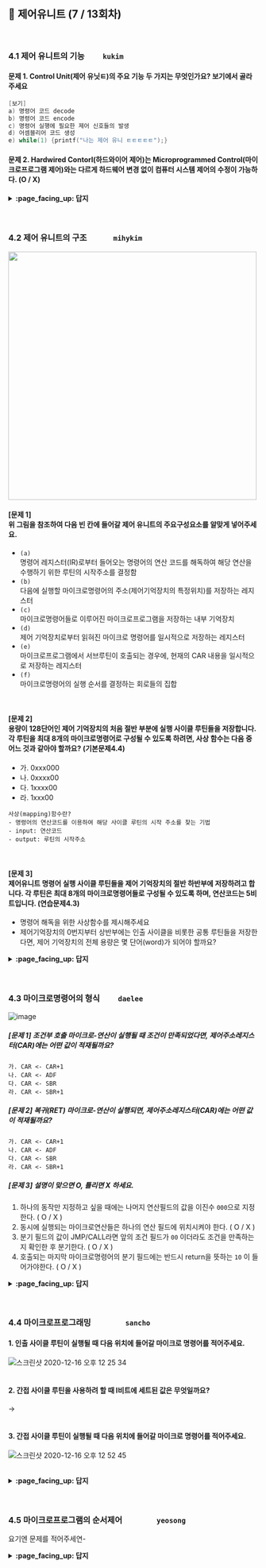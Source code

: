 ## 🦄 제어유니트 (7 / 13회차)
<br>

### 4.1 제어 유니트의 기능　　	`kukim`

#### 문제 1. Control Unit(제어 유닛ㅌ)의 주요 기능 두 가지는 무엇인가요? 보기에서 골라주세요

```c
[보기]
a) 명령어 코드 decode
b) 명령어 코드 encode
c) 명령어 실행에 필요한 제어 신호들의 발생
d) 어셈블리어 코드 생성
e) while(1) {printf("나는 제어 유니 ㅌㅌㅌㅌㅌ");}
```

#### 문제 2. Hardwired Contorl(하드와이어 제어)는 Microprogrammed Control(마이크로프로그램 제어)와는 다르게 하드웨어 변경 없이 컴퓨터 시스템 제어의 수정이 가능하다. (O / X)

<details>
<summary> <b> :page_facing_up: 답지 </b>  </summary><br>
  
#### 문제 1. Control Unit(제어 유닛ㅌ)의 주요 기능 두 가지는 무엇인가요? 보기에서 골라주세요

```c
[보기]
a) 명령어 코드 decode
b) 명령어 코드 encode
c) 명령어 실행에 필요한 제어 신호들의 발생
d) 어셈블리어 코드 생성
e) while(1) {printf("나는 제어 유니 ㅌㅌㅌㅌㅌ");}
```

- 정답 : a, c
    - 제어유닛의 기능
        1. 명령어 코드 해독
        2. 명령어 실행에 필요한 제어 신호 발생

#### 문제 2. Hardwired Contorl(하드와이어 제어)는 Microprogrammed Control(마이크로프로그램 제어)와는 다르게 하드웨어 변경 없이 컴퓨터 시스템 제어의 수정이 가능하다. (O / X)

- 정답 : X  (하드와이어로 동작하는 제어 유닛은 하드웨어를 변경 해야 제어 유닛을 수정할 수 있다.)

</details>
<br><br>

### 4.2 제어 유니트의 구조　　　	`mihykim`

<p><img src="https://user-images.githubusercontent.com/60066472/102344927-f3794500-3fdf-11eb-931b-87bff56eed6d.png" width="500"></p>

#### [문제 1]<br>위 그림을 참조하여 다음 빈 칸에 들어갈 제어 유니트의 주요구성요소를 알맞게 넣어주세요.
- `(a)　　　　　　　　　　　` <br>명령어 레지스터(IR)로부터 들어오는 명령어의 연산 코드를 해독하여 해당 연산을 수행하기 위한 루틴의 시작주소를 결정함
- `(b)　　　　　　　　　　　` <br>다음에 실행할 마이크로명령어의 주소(제어기억장치의 특정위치)를 저장하는 레지스터
- `(c)　　　　　　　　　　　` <br>마이크로명령어들로 이루어진 마이크로프로그램을 저장하는 내부 기억장치
- `(d)　　　　　　　　　　　` <br>제어 기억장치로부터 읽혀진 마이크로 명령어를 일시적으로 저장하는 레지스터
- `(e)　　　　　　　　　　　` <br>마이크로프로그램에서 서브루틴이 호출되는 경우에, 현재의 CAR 내용을 일시적으로 저장하는 레지스터
- `(f)　　　　　　　　　　　` <br>마이크로명령어의 실행 순서를 결정하는 회로들의 집합

<br>

#### [문제 2]<br>용량이 128단어인 제어 기억장치의 처음 절반 부분에 실행 사이클 루틴들을 저장합니다. 각 루틴을 최대 8개의 마이크로명령어로 구성될 수 있도록 하려면, 사상 함수는 다음 중 어느 것과 같아야 할까요? (기본문제4.4)
  - 가. 0xxx000
  - 나. 0xxxx00
  - 다. 1xxxx00
  - 라. 1xxx00
  
```
사상(mapping)함수란?
- 명령어의 연산코드를 이용하여 해당 사이클 루틴의 시작 주소를 찾는 기법
- input: 연산코드
- output: 루틴의 시작주소
```

<br>

#### [문제 3]<br>제어유니트 명령어 실행 사이클 루틴들을 제어 기억장치의 절반 하반부에 저장하려고 합니다. 각 루틴은 최대 8개의 마이크로명령어들로 구성될 수 있도록 하며, 연산코드는 5비트입니다. (연습문제4.3)
- 명령어 해독을 위한 사상함수를 제시해주세요
- 제어기억장치의 0번지부터 상반부에는 인출 사이클을 비롯한 공통 루틴들을 저장한다면, 제어 기억장치의 전체 용량은 몇 단어(word)가 되어야 할까요?

<details>
<summary> <b> :page_facing_up: 답지 </b>  </summary><br>
  
#### [문제 1]<br>위 그림을 참조하여 다음 빈 칸에 들어갈 제어 유니트의 주요구성요소를 알맞게 넣어주세요.
- `명령어 해독기(instruction decoder)`: <br>명령어 레지스터(IR)로부터 들어오는 명령어의 연산 코드를 해독하여 해당 연산을 수행하기 위한 루틴의 시작주소를 결정함
- `제어 주소 레지스터(control address register, CAR)`: <br>다음에 실행할 마이크로명령어의 주소(제어기억장치의 특정위치)를 저장하는 레지스터
- `제어 기억장치(control memory)`: <br>마이크로명령어들로 이루어진 마이크로프로그램을 저장하는 내부 기억장치
- `제어 버퍼 레지스터(control buffer register, CBR)`: <br>제어 기억장치로부터 읽혀진 마이크로 명령어를 일시적으로 저장하는 레지스터
- `서브루틴 레지스터(subroutine register, SBR)`: <br>마이크로프로그램에서 서브루틴이 호출되는 경우에, 현재의 CAR 내용을 일시적으로 저장하는 레지스터
- `순서제어 모듈(sequencing module)`: <br>마이크로명령어의 실행 순서를 결정하는 회로들의 집합

#### [문제 2]<br>용량이 128단어인 제어 기억장치의 처음 절반 부분에 실행 사이클 루틴들을 저장합니다. 각 루틴을 최대 8개의 마이크로명령어로 구성될 수 있도록 하려면, 사상 함수는 다음 중 어느 것과 같아야 할까요?
  - 답 : 가. 0xxx000
  ```
  ??????? : 총 128(=2^7)단어 이므로 7자리
  0?????? : 처음 절반이므로 최상위 비트 0
  0???000 : 각 루틴에 최대 8(=2^3)가지 이므로 000
  0xxx000 : 나머지는 연산코드 자리
  ```
  
#### [문제 3]<br>제어유니트 명령어 실행 사이클 루틴들을 제어 기억장치의 절반 하반부에 저장하려고 합니다. 각 루틴은 최대 8개의 마이크로명령어들로 구성될 수 있도록 하며, 연산코드는 5비트입니다.
- 명령어 해독을 위한 사상함수를 제시해주세요
  - 답 : 1xxxxx000
  ```
  1~        : 하반부이므로 최상위 비트 1
  1xxxxx~   : 연산코드 5비트
  1xxxxx000 : 각 루틴에 최대 8(=2^3)가지
  ```
  
- 제어기억장치의 0번지부터 상반부에는 인출 사이클을 비롯한 공통 루틴들을 저장한다면, 제어 기억장치의 전체 용량은 몇 단어(word)가 되어야 할까요?
  - 답: 512 워드
  ```
  1xxxxx000 => 9자리, 2^9 = 512
  => 공통 루틴 0~255
  => 실행사이클 루틴 256~511
  ```
  
참고영상 : [[유튜브]컴퓨터 구조 사상함수(microprogrammed control unit)](https://www.youtube.com/watch?v=poTz9SZtCjE)

</details>
<br><br>

### 4.3 마이크로명령어의 형식　　	`daelee`

![image](https://user-images.githubusercontent.com/37580034/102300675-b50c6780-3f98-11eb-8d45-f7248dff33e0.png)

##### [문제 1] 조건부 호출 마이크로-연산이 실행될 때 조건이 만족되었다면, 제어주소레지스터(CAR)에는 어떤 값이 적재될까요?

```
가. CAR <- CAR+1 
나. CAR <- ADF
다. CAR <- SBR
라. CAR <- SBR+1
```



##### [문제 2] 복귀(RET) 마이크로-연산이 실행되면, 제어주소레지스터(CAR)에는 어떤 값이 적재될까요?

```
가. CAR <- CAR+1 
나. CAR <- ADF
다. CAR <- SBR
라. CAR <- SBR+1
```




##### [문제 3] 설명이 맞으면 O, 틀리면 X 하세요. 

1. 하나의 동작만 지정하고 싶을 때에는 나머지 연산필드의 값을 이진수 `000`으로 지정한다. ( O / X )
2. 동시에 실행되는 마이크로연산들은 하나의 연산 필드에 위치시켜야 한다. ( O / X )
3. 분기 필드의 값이 JMP/CALL라면 앞의 조건 필드가 `00` 이더라도 조건을 만족하는 지 확인한 후 분기한다. ( O / X )
4. 호출되는 마지막 마이크로명령어의 분기 필드에는 반드시 return을 뜻하는 `10` 이 들어가야한다. ( O / X )



<details>
<summary> <b> :page_facing_up: 답지 </b>  </summary><br>
  
![image](https://user-images.githubusercontent.com/37580034/102300675-b50c6780-3f98-11eb-8d45-f7248dff33e0.png)

##### [문제 1] 조건부 호출 마이크로-연산이 실행될 때 조건이 만족되었다면, 제어주소레지스터(CAR)에는 어떤 값이 적재될까요?

```
가. CAR <- CAR+1 
나. CAR <- ADF
다. CAR <- SBR
라. CAR <- SBR+1
```

> **정답 : 나**
>
> 조건을 만족한 경우 호출 연산이 실행되고, 이 경우 마지막 주소필드(ADF)의 값이 분기될 목적지 마이크로명령어 주소가 된다. 즉, ADF의 값이 CAR로 적재된다.



##### [문제 2] 복귀(RET) 마이크로-연산이 실행되면, 제어주소레지스터(CAR)에는 어떤 값이 적재될까요?

```
가. CAR <- CAR+1 
나. CAR <- ADF
다. CAR <- SBR
라. CAR <- SBR+1
```

> **정답 : 다**
>
> 서브루틴 레지스터(SBR)은 마이크로프로그램에서 서브 루틴이 호출되는 경우에 현재의 CAR 내용을 일시적으로 저장하는 레지스터. SBR에 저장되어 있던 주소가 CAR에 다시 적재됨으로서 호출되기 전의 프로그램 실행 순서로 되돌아가게 된다. 



##### [문제 3] 설명이 맞으면 O, 틀리면 X 하세요. 

1. 하나의 동작만 지정하고 싶을 때에는 나머지 연산필드의 값을 이진수 `000`으로 지정한다. ( O / X )
2. 동시에 실행되는 마이크로연산들은 하나의 연산 필드에 위치시켜야 한다. ( O / X )
3. 분기 필드의 값이 JMP/CALL라면 앞의 조건 필드가 `00` 이더라도 조건을 만족하는 지 확인한 후 분기한다. ( O / X )
4. 호출되는 마지막 마이크로명령어의 분기 필드에는 반드시 return을 뜻하는 `10` 이 들어가야한다. ( O / X )

> **정답 : O, X, X, O**
>
> 1. O, 000은 None을 의미한다.
> 2. X, 두 개의 마이크로연산을 동시에 실행시키고 싶다면 두 개의 연산필드를 사용해야 한다.
> 3. X, JMP와 CALL은 앞의 조건 필드가 `00` 이라면 무조건 점프/호출이 수행된다.
> 4. O

</details>
<br><br>

### 4.4 마이크로프로그래밍　　　　	`sancho`

#### 1. 인출 사이클 루틴이 실행될 때 다음 위치에 들어갈 마이크로 명령어를 적어주세요.
![스크린샷 2020-12-16 오후 12 25 34](https://user-images.githubusercontent.com/58046372/102301695-aaeb6880-3f9a-11eb-8f0d-18cdfe582ada.png)
<br><br>

#### 2. 간접 사이클 루틴을 사용하려 할 때 I비트에 세트된 값은 무엇일까요?
-> 
<br><br>

#### 3. 간접 사이클 루틴이 실행될 때 다음 위치에 들어갈 마이크로 명령어를 적어주세요.
![스크린샷 2020-12-16 오후 12 52 45](https://user-images.githubusercontent.com/58046372/102303077-bf7d3000-3f9d-11eb-8da4-d3cd65479fcf.png)
<br><br>

<details>
<summary> <b> :page_facing_up: 답지 </b>  </summary><br>
  

#### 1. 인출 사이클 루틴이 실행될 때 다음 위치에 들어갈 마이크로 명령어를 적어주세요.
![스크린샷 2020-12-16 오후 12 25 34](https://user-images.githubusercontent.com/58046372/102301695-aaeb6880-3f9a-11eb-8f0d-18cdfe582ada.png)
1. PCTAR: 인출 사이클의 첫번째로 PC의 내용을 MAR에 보내는 과정의 마이크로 명령어는 PCTAR이며 다음 마이크로 명령어가 실행됩니다.<br>
2. READ, INCPC: 두번째에서는 첫번째에서 읽혀진 명령어가 MBR로 적재되고 PC의 내용에 1을 증가시키는 과정이 일어납니다. 이를 마이크로 명령어로 바꾸면 READ, INCPC가 됩니다. <br>
3. BRTIR, 세번째에서 MBR에 저장된 명령어 코드가 IR로 이동하게 되는데 마이크로 명령어로 바꾸면 BRTIR입니다.
<br><br>

#### 2. 간접 사이클 루틴을 사용하려 할 때 I비트에 세트된 값은 무엇일까요?
-> 간접 주소지정 방식을 사용하기 위해선 I비트가 1로 세트되어야 합니다.
<br><br>

#### 3. 간접 사이클 루틴이 실행될 때 다음 위치에 들어갈 마이크로 명령어를 적어주세요.
![스크린샷 2020-12-16 오후 12 52 45](https://user-images.githubusercontent.com/58046372/102303077-bf7d3000-3f9d-11eb-8da4-d3cd65479fcf.png)
1. IRTAR, 2. READ, 3. BRTIR<br>
<br>
-> 간접 사이클은 간접 주소지정 방식을 사용하고 있는 데이터의 실제 위치를 불러오기 위한 과정이고 이를 순서대로 마이크로 명령어로 바꾸면 IRTAR, READ, BRTIR이 됩니다.<br><br>


</details>
<br><br>


### 4.5 마이크로프로그램의 순서제어　　　　	`yeosong`

요기엔 문제를 적어주세연-

<details>
<summary> <b> :page_facing_up: 답지 </b>  </summary><br>
  
#### [문제 1] 수직적 마이크로프로그래밍의 특징을 고르세요. (연습4.8을 개량)

~~~
가) 명령어 길이가 짧다
나) 명령어 길이가 길다
다) 제어기억장치의 용량이 적게 필요하다
라) 제어기억장치의 용량이 비교적 많이 필요하다
마) 해독기 사용으로 지연이 발생한다
~~~
> **정답 : 가, 다, 마**
> 나, 라는 수평적 마이크로프로그래밍의 특징이다.


#### 연습 4.9 다음 가정에 맞추어 아래 문항을 풀어보세요.

~~~
1. 이 제어 기억장치의 폭(=단어 길이)는 26비트다.
2. 마이크로명령어 형식에서 14비트는 마이크로-연산을 가리키는 연산 필드로 사용된다.
3. 주소 선택 필드는 분기 조건을 규정하며,
4. 그 조건을 결정하는 플래그들은 8개이다.
5. 분기의 종류는 한 가지뿐이어서 분기 필드는 필요하지 않다고 가정한다. 
~~~

oooo oooo oooo oo | bbb aaa aaa aaa
0000 0000 0000 00 | 000 000 000 000
_ _ _ _ _ _ _ _ _ _     _ _ _ _ _ _ _ _ _ _      _ _ _ _ _ _

(1) 주소 선택 필드는 몇 비트가 필요한가?
> **정답 : 3비트** <br>
> 8개의 플래그는 2<sup>3</sup> 3비트로 모두 표현 가능하다.

(2) 주소 필드(ADF)는 몇 비트로 구성될 수 있는가?
> **정답 : 9** <br>
> 26 - 14 - 3 = 9 <br>
> 폭 - 연산 필드 - 조건 필드 = 주소 필드

(3) 제어 기억장치의 최대 용량(단어 수 × 폭)을구하라. 
> **정답 : 2<sup>9</sup> * 26 비트** <br>
> 주소가 9개 비트로 표현되므로, 26비트 짜리 * 워드 2<sup>9</sup>개 = 13312 비트이다.


</details>
<br><br>
